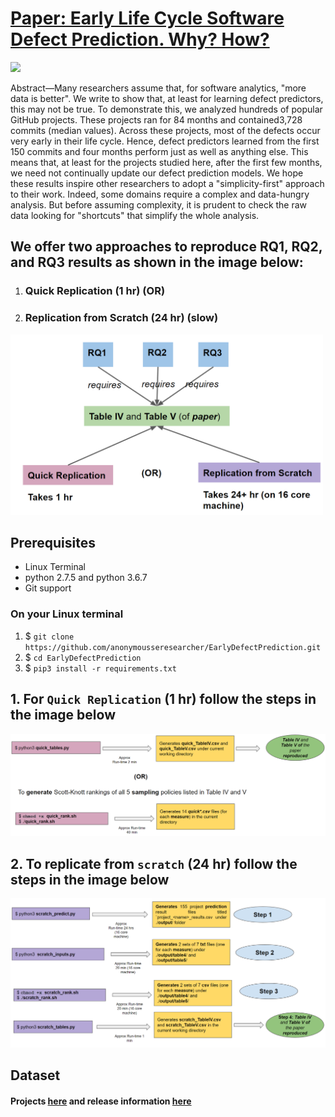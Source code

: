 # [Paper: Early Life Cycle Software Defect Prediction. Why? How?](https://github.com/anonymousseresearcher/EarlyDefectPrediction/blob/master/paper.pdf) 

<img src="https://upload.wikimedia.org/wikipedia/commons/7/73/Alarm_Clock_Vector.svg" width="350">

Abstract—Many researchers assume that, for software analytics,  "more data  is  better".  We  write  to  show  that,  at  least  for learning  defect  predictors,  this  may  not  be  true. To demonstrate this, we analyzed hundreds of popular GitHub projects.   These   projects   ran   for   84   months   and   contained3,728  commits  (median  values).  Across  these  projects,  most  of the  defects  occur  very  early  in  their  life  cycle.  Hence,  defect predictors  learned  from  the  first  150  commits  and  four  months perform  just  as  well  as  anything  else.  This  means  that,  at  least for the projects studied here, after the first few months, we need not  continually  update  our  defect  prediction  models. We  hope  these  results  inspire  other  researchers  to  adopt  a "simplicity-first" approach to their work. Indeed, some domains require a complex and data-hungry analysis. But before assuming complexity, it is prudent to check the raw data looking for "shortcuts"  that  simplify  the  whole  analysis.

## We offer two approaches to reproduce RQ1, RQ2, and RQ3 results as shown in the image below:
1. ### Quick Replication (1 hr) (OR) 
2. ### Replication from Scratch (24 hr) (slow)

<img src="https://github.com/anonymousseresearcher/EarlyDefectPrediction/blob/master/images/overview.PNG" width="500">

## Prerequisites

* Linux Terminal
* python 2.7.5 and python 3.6.7
* Git support

### On your Linux terminal

1. $ `git clone https://github.com/anonymousseresearcher/EarlyDefectPrediction.git`
1. $ `cd EarlyDefectPrediction`
1. $ `pip3 install -r requirements.txt`

## 1. For `Quick Replication` (1 hr) follow the steps in the image below

<img src="https://github.com/anonymousseresearcher/EarlyDefectPrediction/blob/master/images/quick.PNG" width="900">

## 2. To replicate from `scratch` (24 hr) follow the steps in the image below

<img src="https://github.com/anonymousseresearcher/EarlyDefectPrediction/blob/master/images/scratch.PNG" width="900">

## Dataset

#### Projects [here](https://github.com/anonymousseresearcher/EarlyDefectPrediction/tree/master/data) and release information [here](https://github.com/anonymousseresearcher/EarlyDefectPrediction/tree/master/data/releases)


